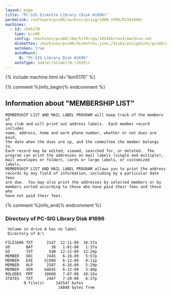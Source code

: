 ```yaml
---
layout: page
title: "PC-SIG Diskette Library (Disk #1696)"
permalink: /software/pcx86/sw/misc/pcsig/1000-1999/DISK1696/
machines:
  - id: ibm5170
    type: pcx86
    config: /machines/pcx86/ibm/5170/cga/1024kb/rev3/machine.xml
    diskettes: /machines/pcx86/diskettes.json,/disks/pcsigdisks/pcx86/diskettes.json
    autoGen: true
    autoMount:
      B: "PC-SIG Library Disk #1696"
    autoType: $date\r$time\rB:\rDIR\r
---
```


{% include machine.html id="ibm5170" %}

{% comment %}info_begin{% endcomment %}

## Information about "MEMBERSHIP LIST"

    MEMBERSHIP LIST AND MAIL LABEL PROGRAM will keep track of the members of
    any club and will print out address labels.  Each member record
    includes
    name, address, home and work phone number, whether or not dues are paid,
    the date when the dues are up, and the committee the member belongs to.
    Each record may be edited, viewed, searched for, or deleted.  The
    program can print the addresses on mail labels (single and multiple),
    mail envelopes or folders, cards or large labels, or customized labels.
    MEMBERSHIP LIST AND MAIL LABEL PROGRAM allows you to print the address
    records by any field of information, including by a particular date fees
    are due.  You may also print the addresses by selected members or by
    members sorted according to those who have paid their fees and those who
    have not paid their fees.
{% comment %}info_end{% endcomment %}


### Directory of PC-SIG Library Disk #1696

     Volume in drive A has no label
     Directory of A:\

    FILE1696 TXT      2147  12-11-89  10:37a
    GO       BAT        38   1-01-80   1:37a
    GO       TXT       540  12-12-89  12:24p
    MEMBER   DOC      7445   6-16-89   5:57p
    MEMBER   EXE     51998   6-12-89   8:11p
    MEMBER   HLP      2587   6-16-89   5:29p
    MEMBER   OVR     64645   6-12-89   3:40p
    ROLODEX  FMT     10660   7-07-88  10:16a
    STATES   TXT      2487   7-20-88   6:37p
            9 file(s)     142547 bytes
                           14848 bytes free
